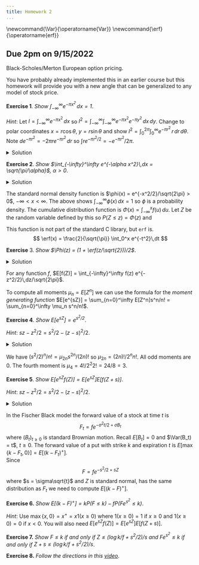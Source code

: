```yaml
---
title: Homework 2
...
```

\newcommand{\Var}{\operatorname{Var}}
\newcommand{\erf}{\operatorname{erf}}

## Due 2pm on 9/15/2022

Black-Scholes/Merton European option pricing.

You have probably already implemented this in an earlier course but this homework
will provide you with a new angle that can be generalized to any model of stock price.

__Exercise 1__. _Show $\int_{-\infty}^\infty e^{-\pi x^2}\,dx = 1$_.

_Hint_: Let $I = \int_{-\infty}^\infty e^{-\pi x^2}\,dx$ so
$I^2 = \int_{-\infty}^\infty\int_{-\infty}^\infty e^{-\pi x^2}e^{-\pi y^2}\,dx\,dy$.
Change to polar coordinates $x = r\cos\theta$, $y = r\sin\theta$ and show
$I^2 = \int_0^{2\pi}\int_0^\infty e^{-\pi r^2}\,r\,dr\,d\theta$.
Note $de^{-\pi r^2} = -2\pi r e^{-\pi r^2}\,dr$
so $\int re^{-\pi r^2/2} = -e^{-\pi r^2}/2\pi$.

<details>
<summary>Solution</summary>
Since $dx = \cos\theta\,dr + -r\sin\theta\,d\theta$ and $dy = \sin\theta\,dr + r\cos\theta\,d\theta$
we have 
$$
\begin{aligned}
dx\,dy &= (\cos\theta\,dr)(r\cos\theta\,d\theta) - (r\sin\theta\,d\theta)(\sin\theta\,dr)\\
	&= (r\cos^2\theta + r\sin^2\theta)\,dr\,d\theta \\
	&= r\,dr\,d\theta \\
\end{aligned}
$$
<!--
	&= (r\cos^2\theta + r\sin^2\theta)\,dr\,d\theta \\
-->
$ we use $dr\,d\theta = -dr\,d\theta$, $dr\,dr = 0$, and $d\theta\,d\theta = 0$.
$$
\begin{aligned}
\int_0^{2\pi}\int_0^\infty e^{-\pi r^2}\,r\,dr\,d\theta 
	&= \int_0^{2\pi} -e^{-\pi r^2} |_{r=0}^\infty d\theta \\
	&= \int_0^{2\pi} 1 d\theta \\
	&= 2\pi \\
\end{aligned}
$$
</details>

__Exercise 2__. _Show $\int_{-\infty}^\infty e^{-\alpha x^2}\,dx = \sqrt{\pi/\alpha}$, $\alpha > 0$_.

<details>
<summary>Solution</summary>
We need $\alpha x^2 = \pi z^2$ so substitute $x = \sqrt{\pi/\alpha} z$.
</details>

The standard normal density function is $\phi(x) = e^{-x^2/2}/\sqrt{2\pi} > 0$, $-\infty < x < \infty$.
The above shows $\int_{-\infty}^\infty \phi(x)\,dx = 1$ so $\phi$ is a probability density.
The cumulative distribution function is $\Phi(x) = \int_{-\infty}^x f(u)\,du$.
Let $Z$ be the random variable defined by this so $P(Z\le z) = \Phi(z)$ and

This function is not part of the standard C library, but `erf` is.
$$
	\erf(x) = \frac{2}{\sqrt{\pi}} \int_0^x e^{-t^2}\,dt
$$

__Exercise__ 3. _Show $\Phi(z) = (1 + \erf(z/\sqrt{2}))/2$_.

<details>
<summary>Solution</summary>
Use $\int_{-\infty}^x e^{-z^2/2}\,dz/\sqrt{2\pi} = 1/2 + \int_0^x e^{-z^2/2}\,dz/\sqrt{2\pi}$
and $t^2 = z^2/2$ so $t = z/\sqrt{2}$.
</details>

For any function $f$, $E[f(Z)] = \int_{-\infty}^\infty f(z) e^{-z^2/2}\,dz/\sqrt{2\pi}$.

To compute all moments $\mu_n = E[Z^n]$ we can use the formula for the _moment generating function_
$E[e^{sZ}] = \sum_{n=0}^\infty E[Z^n]s^n/n! = \sum_{n=0}^\infty \mu_n s^n/n!$.

__Exercise 4__. _Show $E[e^{sZ}] = e^{s^2/2}$_.

_Hint_: $sz - z^2/2 = s^2/2 - (z - s)^2/2$.

<details>
<summary>Solution</summary>
$$
\begin{aligned}
E[e^{sZ}] &= \int_{-\infty}^\infty e^{sz} e^{-z^2/2}\,dz/\sqrt{2\pi} \\
	&= \int_{-\infty}^\infty e^{sz - z^2/2}\,dz/\sqrt{2\pi} \\
	&= e^{s^2/2} \int_{-\infty}^\infty e^{- (z - s)^2/2}\,dz/\sqrt{2\pi} \\
	&= e^{s^2/2} \int_{-\infty}^\infty e^{- z^2/2}\,dz/\sqrt{2\pi} \\
	&= e^{s^2/2} \\
\end{aligned}
$$
Using $z \mapsto z + s$.
</details>

We have $(s^2/2)^n/n! = \mu_{2n}s^{2n}/(2n)!$ so $\mu_{2n} = (2n)!/2^n n!$.
All odd moments are 0. The fourth moment is $\mu_4 = 4!/2^2 2! = 24/8 = 3$.

__Exercise 5__. _Show $E[e^{sZ} f(Z)] = E[e^{sZ}] E[f(Z + s)]$_.

_Hint_: $sz - z^2/2 = s^2/2 - (z - s)^2/2$.

<details>
<summary>Solution</summary>
$$
\begin{aligned}
E[e^{sZ}f(Z)] &= \int_{-\infty}^\infty e^{sz} f(z) e^{-z^2/2}\,dz/\sqrt{2\pi} \\
	&= \int_{-\infty}^\infty e^{sz - z^2/2} f(z)\,dz/\sqrt{2\pi} \\
	&= e^{s^2/2} \int_{-\infty}^\infty e^{- (z - s)^2/2} f(z)\,dz/\sqrt{2\pi} \\
	&= e^{s^2/2} \int_{-\infty}^\infty e^{- z^2/2} f(z + s)\,dz/\sqrt{2\pi} \\
	&= E[e^{sZ}] E[f(Z + s)]	
\end{aligned}
$$
</details>

In the Fischer Black model the forward value of a stock at time $t$
is
$$
	F_t = fe^{-\sigma^2t/2 + \sigma B_t}
$$
where $(B_t)_{t\ge0}$ is
standard Brownian motion. Recall $E[B_t] = 0$ and $\Var(B_t) = t$,
$t\ge0$.  The forward value of a put with strike $k$ and expiration $t$
is $E[\max\{k - F_t, 0\}] = E[(k - F_t)^+]$.  
Since 
$$
	F = fe^{-s^2/2 + sZ}
$$
where $s = \sigma\sqrt{t}$ and $Z$ is standard normal, has the same distribution as $F_t$ we need
to compute $E[(k - F)^+]$.

__Exercise 6.__ _Show $E[(k - F)^+] = kP(F\le k) - fP(Fe^{s^2}\le k)$_.

_Hint_: Use $\max\{x,0\} = x^+ = x1(x \ge 0)$ where $1(x\ge0) = 1$ if $x\ge0$ and $1(x\ge0) = 0$ if $x < 0$.
You will also need $E[e^{sZ} f(Z)] = E[e^{sZ}] E[f(Z + s)]$.

__Exercise 7.__ _Show $F\le k$ if and only if $Z\le (\log k/f + s^2/2)/s$
and $Fe^{s^2}\le k$ if and only if $Z + s \le (\log k/f + s^2/2)/s$_.

__Exercise 8.__ _Follow the directions in this [video](https://urldefense.com/v3/__https://nyu.zoom.us/rec/share/sOWDzECOg9NTA7vWe1-HHUn4pfKVaQDLHqSV_kzp-ahGF6szMYZyg5ZV8Fz4ke2q.XUuDLn6WR-J5fbse__;!!BhJSzQqDqA!UwblKz5iwFI0FozKCe7Bf8FDQSaoSVKHCAYmQco5BUdpgCC0GarUovQ8KiqmzHuwcVcTSGaGuOiIvWIt$)_.
